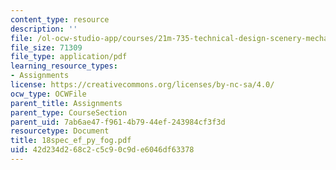 ```yaml
---
content_type: resource
description: ''
file: /ol-ocw-studio-app/courses/21m-735-technical-design-scenery-mechanisms-and-special-effects-spring-2004/42d234d268c2c5c90c9de6046df63378_18spec_ef_py_fog.pdf
file_size: 71309
file_type: application/pdf
learning_resource_types:
- Assignments
license: https://creativecommons.org/licenses/by-nc-sa/4.0/
ocw_type: OCWFile
parent_title: Assignments
parent_type: CourseSection
parent_uid: 7ab6ae47-f961-4b79-44ef-243984cf3f3d
resourcetype: Document
title: 18spec_ef_py_fog.pdf
uid: 42d234d2-68c2-c5c9-0c9d-e6046df63378
---
```

